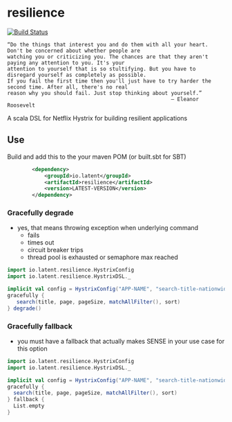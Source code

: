 resilience
==========

[![Build Status](https://travis-ci.org/ppat/resilience.png)](https://travis-ci.org/ppat/resilience)

    “Do the things that interest you and do them with all your heart. Don't be concerned about whether people are 
    watching you or criticizing you. The chances are that they aren't paying any attention to you. It's your 
    attention to yourself that is so stultifying. But you have to disregard yourself as completely as possible. 
    If you fail the first time then you'll just have to try harder the second time. After all, there's no real 
    reason why you should fail. Just stop thinking about yourself.” 
                                                         ― Eleanor Roosevelt

A scala DSL for Netflix Hystrix for building resilient applications

## Use

Build and add this to the your maven POM (or built.sbt for SBT)
```xml
        <dependency>
            <groupId>io.latent</groupId>
            <artifactId>resilience</artifactId>
            <version>LATEST-VERSION</version>
        </dependency>
```

### Gracefully degrade

* yes, that means throwing exception when underlying command
  * fails
  * times out
  * circuit breaker trips
  * thread pool is exhausted or semaphore max reached

```scala
import io.latent.resilience.HystrixConfig
import io.latent.resilience.HystrixDSL._

implicit val config = HystrixConfig("APP-NAME", "search-title-nationwide", Some(1 second))
gracefully {
   search(title, page, pageSize, matchAllFilter(), sort)
} degrade()
```

### Gracefully fallback

* you must have a fallback that actually makes SENSE in your use case for this option

```scala
import io.latent.resilience.HystrixConfig
import io.latent.resilience.HystrixDSL._

implicit val config = HystrixConfig("APP-NAME", "search-title-nationwide", Some(1 second))
gracefully {
  search(title, page, pageSize, matchAllFilter(), sort)
} fallback {
  List.empty
}
```
